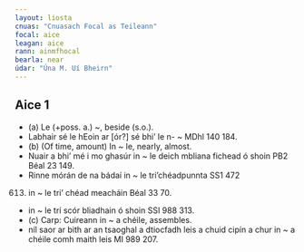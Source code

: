 ```yaml
---
layout: liosta
cnuas: "Cnuasach Focal as Teileann"
focal: aice
leagan: aice
rann: ainmfhocal
bearla: near
údar: "Úna M. Uí Bheirn"
---
```

## Aice 1

* (a) Le (+poss. a.) ~, beside (s.o.).
* Labhair sé le hEoin ar [ór?] sé bhi’ le n- ~ MDhl
140 184. 
* (b) (Of time, amount) In ~ le, nearly, almost. 
* Nuair a bhi’ mé i mo ghasúr in ~ le deich
mbliana fichead ó shoin PB2 Béal 23 149. 
* Rinne mórán de na bádaí in ~ le tri’chéadpunnta SS1 472
613. in ~ le tri’ chéad meacháin Béal 33 70.
*  in ~ le trí scór bliadhain ó shoin SSI 988 313.
* (c) Carp: Cuireann in ~ a chéile, assembles.
*  níl saor ar bith ar an tsaoghal a dtiocfadh leis a chuid cipín a chur
in ~ a chéile comh maith leis MI 989 207. 
